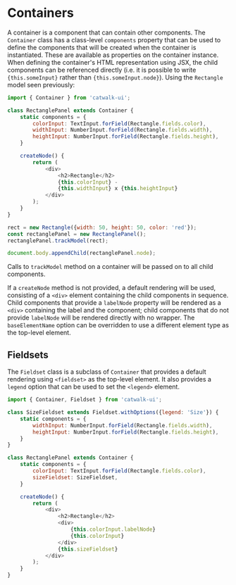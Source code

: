 # Containers

A container is a component that can contain other components.  The `Container` class has a class-level `components` property that can be used to define the components that will be created when the container is instantiated. These are available as properties on the container instance. When defining the container's HTML representation using JSX, the child components can be referenced directly (i.e. it is possible to write `{this.someInput}` rather than `{this.someInput.node}`). Using the `Rectangle` model seen previously:

```javascript
import { Container } from 'catwalk-ui';

class RectanglePanel extends Container {
    static components = {
        colorInput: TextInput.forField(Rectangle.fields.color),
        widthInput: NumberInput.forField(Rectangle.fields.width),
        heightInput: NumberInput.forField(Rectangle.fields.height),
    }

    createNode() {
        return (
            <div>
                <h2>Rectangle</h2>
                {this.colorInput} -
                {this.widthInput} x {this.heightInput}
            </div>
        );
    }
}

rect = new Rectangle({width: 50, height: 50, color: 'red'});
const rectanglePanel = new RectanglePanel();
rectanglePanel.trackModel(rect);

document.body.appendChild(rectanglePanel.node);
```

Calls to `trackModel` method on a container will be passed on to all child components.

If a `createNode` method is not provided, a default rendering will be used, consisting of a `<div>` element containing the child components in sequence. Child components that provide a `labelNode` property will be rendered as a `<div>` containing the label and the component; child components that do not provide `labelNode` will be rendered directly with no wrapper. The `baseElementName` option can be overridden to use a different element type as the top-level element.

## Fieldsets

The `Fieldset` class is a subclass of `Container` that provides a default rendering using `<fieldset>` as the top-level element. It also provides a `legend` option that can be used to set the `<legend>` element.

```javascript
import { Container, Fieldset } from 'catwalk-ui';

class SizeFieldset extends Fieldset.withOptions({legend: 'Size'}) {
    static components = {
        widthInput: NumberInput.forField(Rectangle.fields.width),
        heightInput: NumberInput.forField(Rectangle.fields.height),
    }
}

class RectanglePanel extends Container {
    static components = {
        colorInput: TextInput.forField(Rectangle.fields.color),
        sizeFieldset: SizeFieldset,
    }

    createNode() {
        return (
            <div>
                <h2>Rectangle</h2>
                <div>
                    {this.colorInput.labelNode}
                    {this.colorInput}
                </div>
                {this.sizeFieldset}
            </div>
        );
    }
}
```

